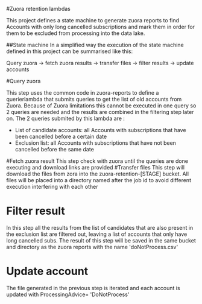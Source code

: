 #Zuora retention lambdas

This project defines a state machine to generate zuora reports to find Accounts with only long cancelled subscriptions and mark them in order for them to be excluded from processing into the data lake. 

##State machine
In a simplified way the execution of the state machine defined in this project can be summarised like this:

Query zuora -> fetch zuora results -> transfer files -> filter results -> update accounts

#Query zuora

This step uses the common code in zuora-reports to define a querierlambda that submits queries to get the list of old accounts from Zuora. Because of Zuora limitations this cannot be executed in one query so 2 queries are needed and the results are combined in the filtering step later on.
The 2 queries submited by this lambda are :
* List of candidate accounts:  all Accounts with subscriptions that have been cancelled before a certain date
* Exclusion list:  all Accounts with subscriptions that have not been cancelled before the same date

#Fetch zuora result
This step check with zuora until the queries are done executing and download links are provided
#Transfer files
This step will download the files from zora into the zuora-retention-[STAGE] bucket. All files will be placed into a directory named after the job id to avoid different execution interfering with each other
# Filter result
In this step all the results from the list of candidates that are also present in the exclusion list are filtered out, leaving a list of accounts that only have long cancelled subs.
The result of this step will be saved in the same bucket and directory as the zuora reports with the name 'doNotProcess.csv'
# Update account  
The file generated in the previous step is iterated and each account is updated with ProcessingAdvice= 'DoNotProcess'